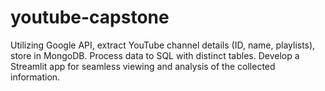 # youtube-capstone
Utilizing Google API, extract YouTube channel details (ID, name, playlists), store in MongoDB. Process data to SQL with distinct tables. Develop a Streamlit app for seamless viewing and analysis of the collected information.
